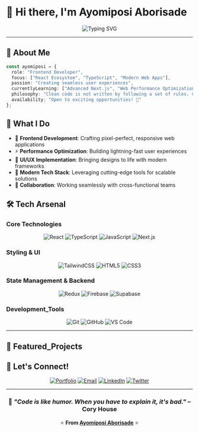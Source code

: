 # 🚀 Hi there, I'm Ayomiposi Aborisade 

<div align="center">
  
  ![Typing SVG](https://readme-typing-svg.herokuapp.com?font=Fira+Code&size=24&pause=1000&color=2D9EF7&background=FFFFFF00&center=true&vCenter=true&width=600&lines=Frontend+Developer+%7C+React+Specialist;Building+Modern+Web+Experiences;TypeScript+%26+JavaScript+Expert;Crafting+Responsive+Applications)

</div>

---

## 🎯 About Me

```typescript
const ayomiposi = {
  role: "Frontend Developer",
  focus: ["React Ecosystem", "TypeScript", "Modern Web Apps"],
  passion: "Creating seamless user experiences",
  currentlyLearning: ["Advanced Next.js", "Web Performance Optimization"],
  philosophy: "Clean code is not written by following a set of rules. Clean code is written by someone who cares.",
  availability: "Open to exciting opportunities! 🌟"
};
```

## 🌟 What I Do

- 🔧 **Frontend Development**: Crafting pixel-perfect, responsive web applications
- ⚡ **Performance Optimization**: Building lightning-fast user experiences  
- 🎨 **UI/UX Implementation**: Bringing designs to life with modern frameworks
- 🚀 **Modern Tech Stack**: Leveraging cutting-edge tools for scalable solutions
- 🤝 **Collaboration**: Working seamlessly with cross-functional teams

## 🛠️ Tech Arsenal

### Core Technologies
<div align="center">
  
  ![React](https://img.shields.io/badge/React-20232A?style=for-the-badge&logo=react&logoColor=61DAFB)
  ![TypeScript](https://img.shields.io/badge/TypeScript-007ACC?style=for-the-badge&logo=typescript&logoColor=white)
  ![JavaScript](https://img.shields.io/badge/JavaScript-F7DF1E?style=for-the-badge&logo=javascript&logoColor=black)
  ![Next.js](https://img.shields.io/badge/Next.js-000000?style=for-the-badge&logo=next.js&logoColor=white)

</div>

### Styling & UI
<div align="center">
  
  ![TailwindCSS](https://img.shields.io/badge/Tailwind_CSS-38B2AC?style=for-the-badge&logo=tailwind-css&logoColor=white)
  ![HTML5](https://img.shields.io/badge/HTML5-E34F26?style=for-the-badge&logo=html5&logoColor=white)
  ![CSS3](https://img.shields.io/badge/CSS3-1572B6?style=for-the-badge&logo=css3&logoColor=white)

</div>

### State Management & Backend
<div align="center">
  
  ![Redux](https://img.shields.io/badge/Redux-593D88?style=for-the-badge&logo=redux&logoColor=white)
  ![Firebase](https://img.shields.io/badge/Firebase-039BE5?style=for-the-badge&logo=Firebase&logoColor=white)
  ![Supabase](https://img.shields.io/badge/Supabase-3ECF8E?style=for-the-badge&logo=supabase&logoColor=white)

</div>

### Development_Tools
<div align="center">
  
  ![Git](https://img.shields.io/badge/Git-F05032?style=for-the-badge&logo=git&logoColor=white)
  ![GitHub](https://img.shields.io/badge/GitHub-100000?style=for-the-badge&logo=github&logoColor=white)
  ![VS Code](https://img.shields.io/badge/VS_Code-0078D4?style=for-the-badge&logo=visual%20studio%20code&logoColor=white)

</div>

---


## 🚀 Featured_Projects


## 🤝 Let's Connect!

<div align="center">

  [![Portfolio](https://img.shields.io/badge/Portfolio-FF5722?style=for-the-badge&logo=google-chrome&logoColor=white)](https://ayomiposi.netlify.app)
  [![Email](https://img.shields.io/badge/Email-D14836?style=for-the-badge&logo=gmail&logoColor=white)](mailto:ayomiposiaborisade6@gmail.com)
  [![LinkedIn](https://img.shields.io/badge/LinkedIn-0077B5?style=for-the-badge&logo=linkedin&logoColor=white)](https://www.linkedin.com/in/ayomiposi24/)
  [![Twitter](https://img.shields.io/badge/Twitter-1DA1F2?style=for-the-badge&logo=twitter&logoColor=white)](https://twitter.com/ayomi_devv)

</div>

---

<div align="center">
  
  ### 💭 *"Code is like humor. When you have to explain it, it's bad."* – Cory House
  
 <!-- ![Profile Views](https://komarev.com/ghpvc/?username=Boblee24&color=blue&style=for-the-badge)-->
  
  ⭐ **From [Ayomiposi Aborisade](https://github.com/Boblee24)** ⭐

</div>
